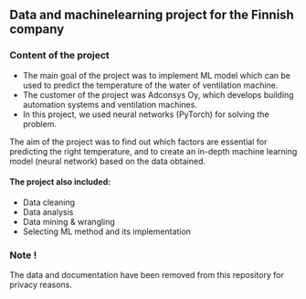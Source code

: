 ## Data and machinelearning project for the Finnish company

### Content of the project
- The main goal of the project was to implement ML model which can be used to predict the temperature of the water of ventilation machine.
- The customer of the project was Adconsys Oy, which develops building automation systems and ventilation machines.
- In this project, we used neural networks (PyTorch) for solving the problem.

The aim of the project was to find out which factors are essential for predicting the right temperature, and to create an in-depth machine learning model (neural network) based on the data obtained.
#### The project also included:
-  Data cleaning
-  Data analysis
-  Data mining & wrangling
-  Selecting ML method and its implementation

### Note !
The data and documentation have been removed from this repository for privacy reasons.
